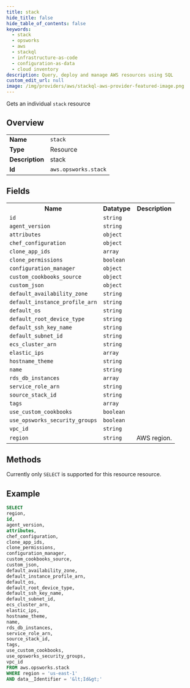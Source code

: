 ```yaml
---
title: stack
hide_title: false
hide_table_of_contents: false
keywords:
  - stack
  - opsworks
  - aws
  - stackql
  - infrastructure-as-code
  - configuration-as-data
  - cloud inventory
description: Query, deploy and manage AWS resources using SQL
custom_edit_url: null
image: /img/providers/aws/stackql-aws-provider-featured-image.png
---
```

Gets an individual <code>stack</code> resource

## Overview
<table><tbody>
<tr><td><b>Name</b></td><td><code>stack</code></td></tr>
<tr><td><b>Type</b></td><td>Resource</td></tr>
<tr><td><b>Description</b></td><td>stack</td></tr>
<tr><td><b>Id</b></td><td><code>aws.opsworks.stack</code></td></tr>
</tbody></table>

## Fields
<table><tbody>
<tr><th>Name</th><th>Datatype</th><th>Description</th></tr>
<tr><td><code>id</code></td><td><code>string</code></td><td></td></tr>
<tr><td><code>agent_version</code></td><td><code>string</code></td><td></td></tr>
<tr><td><code>attributes</code></td><td><code>object</code></td><td></td></tr>
<tr><td><code>chef_configuration</code></td><td><code>object</code></td><td></td></tr>
<tr><td><code>clone_app_ids</code></td><td><code>array</code></td><td></td></tr>
<tr><td><code>clone_permissions</code></td><td><code>boolean</code></td><td></td></tr>
<tr><td><code>configuration_manager</code></td><td><code>object</code></td><td></td></tr>
<tr><td><code>custom_cookbooks_source</code></td><td><code>object</code></td><td></td></tr>
<tr><td><code>custom_json</code></td><td><code>object</code></td><td></td></tr>
<tr><td><code>default_availability_zone</code></td><td><code>string</code></td><td></td></tr>
<tr><td><code>default_instance_profile_arn</code></td><td><code>string</code></td><td></td></tr>
<tr><td><code>default_os</code></td><td><code>string</code></td><td></td></tr>
<tr><td><code>default_root_device_type</code></td><td><code>string</code></td><td></td></tr>
<tr><td><code>default_ssh_key_name</code></td><td><code>string</code></td><td></td></tr>
<tr><td><code>default_subnet_id</code></td><td><code>string</code></td><td></td></tr>
<tr><td><code>ecs_cluster_arn</code></td><td><code>string</code></td><td></td></tr>
<tr><td><code>elastic_ips</code></td><td><code>array</code></td><td></td></tr>
<tr><td><code>hostname_theme</code></td><td><code>string</code></td><td></td></tr>
<tr><td><code>name</code></td><td><code>string</code></td><td></td></tr>
<tr><td><code>rds_db_instances</code></td><td><code>array</code></td><td></td></tr>
<tr><td><code>service_role_arn</code></td><td><code>string</code></td><td></td></tr>
<tr><td><code>source_stack_id</code></td><td><code>string</code></td><td></td></tr>
<tr><td><code>tags</code></td><td><code>array</code></td><td></td></tr>
<tr><td><code>use_custom_cookbooks</code></td><td><code>boolean</code></td><td></td></tr>
<tr><td><code>use_opsworks_security_groups</code></td><td><code>boolean</code></td><td></td></tr>
<tr><td><code>vpc_id</code></td><td><code>string</code></td><td></td></tr>
<tr><td><code>region</code></td><td><code>string</code></td><td>AWS region.</td></tr>

</tbody></table>

## Methods
Currently only <code>SELECT</code> is supported for this resource resource.





## Example
```sql
SELECT
region,
id,
agent_version,
attributes,
chef_configuration,
clone_app_ids,
clone_permissions,
configuration_manager,
custom_cookbooks_source,
custom_json,
default_availability_zone,
default_instance_profile_arn,
default_os,
default_root_device_type,
default_ssh_key_name,
default_subnet_id,
ecs_cluster_arn,
elastic_ips,
hostname_theme,
name,
rds_db_instances,
service_role_arn,
source_stack_id,
tags,
use_custom_cookbooks,
use_opsworks_security_groups,
vpc_id
FROM aws.opsworks.stack
WHERE region = 'us-east-1'
AND data__Identifier = '&lt;Id&gt;'
```
